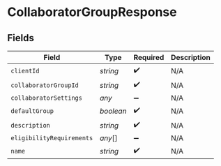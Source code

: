 # CollaboratorGroupResponse


## Fields

| Field                     | Type                      | Required                  | Description               |
| ------------------------- | ------------------------- | ------------------------- | ------------------------- |
| `clientId`                | *string*                  | :heavy_check_mark:        | N/A                       |
| `collaboratorGroupId`     | *string*                  | :heavy_check_mark:        | N/A                       |
| `collaboratorSettings`    | *any*                     | :heavy_minus_sign:        | N/A                       |
| `defaultGroup`            | *boolean*                 | :heavy_check_mark:        | N/A                       |
| `description`             | *string*                  | :heavy_check_mark:        | N/A                       |
| `eligibilityRequirements` | *any*[]                   | :heavy_minus_sign:        | N/A                       |
| `name`                    | *string*                  | :heavy_check_mark:        | N/A                       |